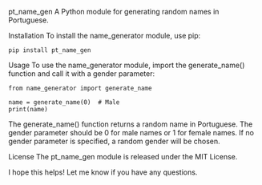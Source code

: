 pt_name_gen
A Python module for generating random names in Portuguese.

Installation
To install the name_generator module, use pip:

```
pip install pt_name_gen
```

Usage
To use the name_generator module, import the generate_name() function and call it with a gender parameter:

```
from name_generator import generate_name

name = generate_name(0)  # Male
print(name)
```

The generate_name() function returns a random name in Portuguese. The gender parameter should be 0 for male names or 1 for female names. If no gender parameter is specified, a random gender will be chosen.

License
The pt_name_gen module is released under the MIT License.

I hope this helps! Let me know if you have any questions.
